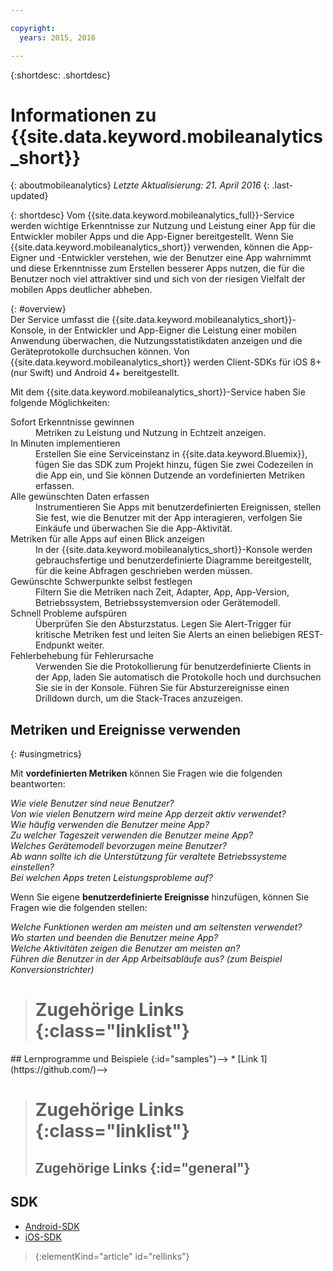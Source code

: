 ```yaml
---

copyright:
  years: 2015, 2016

---
```

{:shortdesc: .shortdesc}

# Informationen zu {{site.data.keyword.mobileanalytics_short}}  
{: aboutmobileanalytics}
*Letzte Aktualisierung: 21. April 2016*
{: .last-updated}

{: shortdesc}
Vom {{site.data.keyword.mobileanalytics_full}}-Service werden wichtige Erkenntnisse zur Nutzung und Leistung einer App für die Entwickler mobiler Apps und die App-Eigner bereitgestellt.  Wenn Sie {{site.data.keyword.mobileanalytics_short}} verwenden, können die App-Eigner und -Entwickler verstehen, wie der Benutzer eine App wahrnimmt und diese Erkenntnisse zum Erstellen besserer Apps nutzen, die für die Benutzer noch viel attraktiver sind und sich von der riesigen Vielfalt der mobilen Apps deutlicher abheben. 

{: #overview}  
Der Service umfasst die {{site.data.keyword.mobileanalytics_short}}-Konsole, in der Entwickler und App-Eigner die Leistung einer mobilen Anwendung überwachen, die Nutzungsstatistikdaten anzeigen und die Geräteprotokolle durchsuchen können.  Von {{site.data.keyword.mobileanalytics_short}} werden Client-SDKs für iOS 8+ (nur Swift) und Android 4+ bereitgestellt.

<!-- Mobile Analytics Server SDKs - set of server SDKs to protect resources that are-->
<!--hosted on {{site.data.keyword.Bluemix_notm}}. Currently supported runtimes are-->
<!--Node.js and Java for Liberty.-->

Mit dem {{site.data.keyword.mobileanalytics_short}}-Service haben Sie folgende Möglichkeiten:
<!-- and includes the following capabilities: -->
<!-- * Near real-time analytics for client activity. Exp -->
<!--* Network latency analytics. GA only -->
<!-- * Client log search and download. Exp -->
<!--* Server log search and download. GA only -->
<!-- Crash and stack trace search. Exp -->

<dl>
	<dt>Sofort Erkenntnisse gewinnen</dt>
		<dd>Metriken zu Leistung und Nutzung in Echtzeit anzeigen.</dd>
	<dt>In Minuten implementieren</dt>
		<dd>Erstellen Sie eine Serviceinstanz in {{site.data.keyword.Bluemix}}, fügen Sie das SDK zum Projekt hinzu, fügen Sie zwei Codezeilen in die App ein, und Sie können Dutzende an vordefinierten Metriken erfassen.</dd>
	<dt>Alle gewünschten Daten erfassen</dt>
		<dd>Instrumentieren Sie Apps mit benutzerdefinierten Ereignissen, stellen Sie fest, wie die Benutzer mit der App interagieren, verfolgen Sie Einkäufe und überwachen Sie die App-Aktivität.  
</dd>
<dt>Metriken für alle Apps auf einen Blick anzeigen</dt>
	<dd>In der {{site.data.keyword.mobileanalytics_short}}-Konsole werden gebrauchsfertige und benutzerdefinierte Diagramme bereitgestellt, für die keine Abfragen geschrieben werden müssen.</dd>
<dt>Gewünschte Schwerpunkte selbst festlegen</dt>
	<dd>Filtern Sie die Metriken nach Zeit, Adapter, App, App-Version, Betriebssystem, Betriebssystemversion oder Gerätemodell.</dd>
<dt>Schnell Probleme aufspüren</dt>
	<dd>Überprüfen Sie den Absturzstatus. Legen Sie Alert-Trigger für kritische Metriken fest und leiten Sie Alerts an einen beliebigen REST-Endpunkt weiter. </dd>
<dt>Fehlerbehebung für Fehlerursache</dt>
	<dd>Verwenden Sie die Protokollierung für benutzerdefinierte Clients in der App, laden Sie automatisch die Protokolle hoch und durchsuchen Sie sie in der Konsole. Führen Sie für Absturzereignisse einen Drilldown durch, um die Stack-Traces anzuzeigen. </dd>
</dl>
 

## Metriken und Ereignisse verwenden
{: #usingmetrics}

Mit **vordefinierten Metriken** können Sie Fragen wie die folgenden beantworten:

*Wie viele Benutzer sind neue Benutzer?*  
*Von wie vielen Benutzern wird meine App derzeit aktiv verwendet?*  
*Wie häufig verwenden die Benutzer meine App?*  
*Zu welcher Tageszeit verwenden die Benutzer meine App?*  
*Welches Gerätemodell bevorzugen meine Benutzer?*  
*Ab wann sollte ich die Unterstützung für veraltete Betriebssysteme einstellen?*  
*Bei welchen Apps treten Leistungsprobleme auf?*  

Wenn Sie eigene **benutzerdefinierte Ereignisse** hinzufügen, können Sie Fragen wie die folgenden stellen:  

*Welche Funktionen werden am meisten und am seltensten verwendet?*  
*Wo starten und beenden die Benutzer meine App?*  
*Welche Aktivitäten zeigen die Benutzer am meisten an?*  
*Führen die Benutzer in der App Arbeitsabläufe aus? (zum Beispiel Konversionstrichter)*  

<!--Client-side logs and usage data are gathered automatically and sent to the Mobile Analytics -->
<!-- service on demand. Developers and -->
<!-- administrators can use the {{site.data.keyword.mobileanalytics_short}} service dashboard to view data that -->
<!-- is gathered by the client SDK. -->

<!--## Data visualization
{: data-visualization}

All data that is collected by the analytics service can be visualized through the {{site.data.keyword.mobileanalytics_short}} dashboard which is accessible from your {{site.data.keyword.Bluemix_notm}} dashboard by clicking your IBM {{site.data.keyword.mobileanalytics_short}} service tile instance. You can also create custom charts, based on data that is collected by the analytics service in the dashboard. In addition to an at-a-glance view of your mobile analytics, the analytics feature includes the capability to perform a raw search against client logs, captured client crash data, and any extra data that you explicitly provide through client API function calls that feed into the {{site.data.keyword.mobileanalytics_short}} service. -->

># Zugehörige Links {:class="linklist"}
<!-->## Lernprogramme und Beispiele {:id="samples"}-->
<!-->* [Link 1](https://github.com/)-->
>
># Zugehörige Links {:class="linklist"}
>## Zugehörige Links {:id="general"}
## SDK
<!-- Links to SDK download and SDK Developer Guide -->
* [Android-SDK](https://github.com/ibm-bluemix-mobile-services/bms-clientsdk-android-core )  
* [iOS-SDK](https://github.com/ibm-bluemix-mobile-services/bms-clientsdk-swift-core)  
>
>{:elementKind="article" id="rellinks"}
